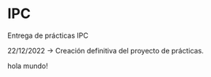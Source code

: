 # IPC
 Entrega de prácticas IPC

 22/12/2022 -> Creación definitiva del proyecto de prácticas.

hola mundo!
